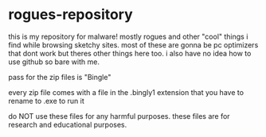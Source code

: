 # rogues-repository

this is my repository for malware! mostly rogues and other "cool" things i find while browsing sketchy sites.
most of these are gonna be pc optimizers that dont work but theres other things here too.
i also have no idea how to use github so bare with me.

pass for the zip files is "Bingle"

every zip file comes with a file in the .bingly1 extension that you have to rename to .exe to run it

do NOT use these files for any harmful purposes. these files are for research and educational purposes.
